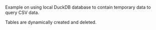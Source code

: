 Example on using local DuckDB database to contain temporary data to query CSV data.

Tables are dynamically created and deleted.
